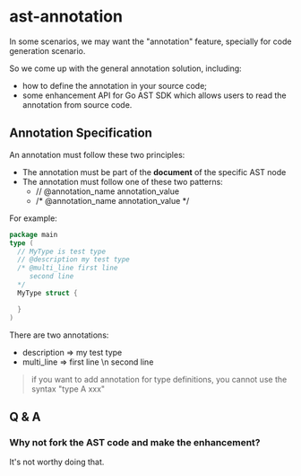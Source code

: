 # ast-annotation

In some scenarios, we may want the "annotation" feature, specially for code generation scenario.

So we come up with the general annotation solution, including:
- how to define the annotation in your source code;
- some enhancement API for Go AST SDK which allows users to read the annotation from source code.

## Annotation Specification

An annotation must follow these two principles:
- The annotation must be part of the **document** of the specific AST node
- The annotation must follow one of these two patterns:
  - // @annotation_name annotation_value
  - /* @annotation_name annotation_value */

For example:
```go
package main
type (
  // MyType is test type
  // @description my test type
  /* @multi_line first line
     second line
  */
  MyType struct {

  }
)
```
There are two annotations:
- description => my test type
- multi_line => first line \n second line

> if you want to add annotation for type definitions, you cannot use the syntax "type A xxx"

## Q & A

### Why not fork the AST code and make the enhancement?
It's not worthy doing that.